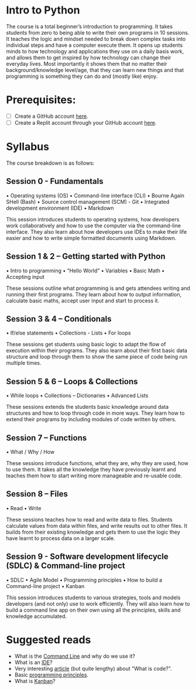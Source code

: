 # Intro to Python
The course is a total beginner’s introduction to programming. It takes students from zero to being able to write their own programs in 10 sessions. It teaches the logic and mindset needed to break down complex tasks into individual steps and have a computer execute them. It opens up students minds to how technology and applications they use on a daily basis work, and allows them to get inspired by how technology can change their everyday lives. Most importantly it shows them that no matter their background/knowledge level/age, that they can learn new things and that programming is something they can do and (mostly like) enjoy.


# Prerequisites:
 - [ ] Create a GitHub account [here](https://github.com/).
 - [ ] Create a Replit account through your GitHub account [here](https://replit.com/).

# Syllabus 

The course breakdown is as follows:

## Session 0 - Fundamentals
• Operating systems (OS)
• Command-line interface (CLI)
• Bourne Again SHell (Bash)
• Source control management (SCM) - Git
• Integrated development environment (IDE)
• Markdown

This session introduces students to operating systems, how developers work collaboratively and how to use the computer via the command-line interface. They also learn about how developers use IDEs to make their life easier and how to write simple formatted documents using Markdown.
 
## Session 1 & 2 – Getting started with Python
•	Intro to programming
•	“Hello World”
•	Variables
•	Basic Math
•	Accepting input
 
These sessions outline what programming is and gets attendees writing and running their first programs. They learn about how to output information, calculate basic maths, accept user input and start to process it.
 
## Session 3 & 4 – Conditionals
•	If/else statements
•	Collections -  Lists
•	For loops
 
These sessions get students using basic logic to adapt the flow of execution within their programs. They also learn about their first basic data structure and loop through them to show the same piece of code being run multiple times.
 
## Session 5 & 6 – Loops & Collections
•	While loops
•	Collections – Dictionaries
•	Advanced Lists
 
These sessions extends the students basic knowledge around data structures and how to loop through code in more ways. They learn how to extend their programs by including modules of code written by others.
 
## Session 7  – Functions
•	What / Why / How
 
These sessions introduce functions, what they are, why they are used, how to use them. It takes all the knowledge they have previously learnt and teaches them how to start writing more manageable and re-usable code.
 
## Session 8 – Files
•	Read
•	Write
 
These sessions teaches how to read and write data to files. Students calculate values from data within files, and write results out to other files. It builds from their existing knowledge and gets them to use the logic they have learnt to process data on a larger scale.
 
## Session 9 - Software development lifecycle (SDLC) & Command-line project
•	SDLC
•   Agile Model
•   Programming principles
•	How to build a Command-line project
•   Kanban

This session introduces students to various strategies, tools and models developers (and not only) use to work efficiently. They will also learn how to build a command line app on their own using all the principles, skills and knowledge accumulated. 




# Suggested reads

 - What is the [Command Line](https://learntocodewith.me/learn/command-line/) and why do we use it?
 - What is an [IDE](https://www.redhat.com/en/topics/middleware/what-is-ide)?
 - Very interesting [article](https://www.bloomberg.com/graphics/2015-paul-ford-what-is-code/) (but quite lengthy) about "What is code?".
 - Basic [programming principles](https://www.hongkiat.com/blog/basic-programming-principals/).
 - What is [Kanban](https://kanbanize.com/kanban-resources/getting-started/what-is-kanban)?